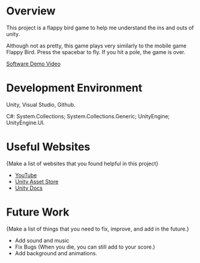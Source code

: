 # Overview

This project is a flappy bird game to help me understand the ins and outs of unity.

Although not as pretty, this game plays very similarly to the mobile game Flappy Bird. Press the spacebar to fly. If you hit a pole, the game is over. 

[Software Demo Video](https://youtu.be/LPmmmCA8owI)

# Development Environment

Unity, Visual Studio, Github. 

C#: 
 System.Collections;
 System.Collections.Generic;
 UnityEngine;
 UnityEngine.UI.

# Useful Websites

{Make a list of websites that you found helpful in this project}
* [YouTube](https://www.youtube.com/)
* [Unity Asset Store](https://assetstore.unity.com/)
* [Unity Docs](https://docs.unity.com/)

# Future Work

{Make a list of things that you need to fix, improve, and add in the future.}
* Add sound and music
* Fix Bugs (When you die, you can still add to your score.)
* Add background and animations. 

